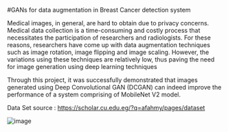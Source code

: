 #GANs for data augmentation in Breast Cancer detection system

Medical images, in general, are hard to obtain due to privacy concerns. Medical data collection is a time-consuming and costly process that necessitates the participation of researchers and radiologists. For these reasons, researchers have come up with data augmentation techniques such as image rotation, image flipping and image scaling. However, the variations using these techniques are relatively low, thus paving the need for image generation using deep learning techniques

Through this project, it was successfully demonstrated that images generated using Deep Convolutional GAN (DCGAN) can indeed improve the performance of a system comprising of MobileNet V2 model.

Data Set source : https://scholar.cu.edu.eg/?q=afahmy/pages/dataset

	
![image](https://github.com/hajira11/Breast-Cancer-Detection-Mobile-Net-V2-and-GANs-/assets/28599955/74b96401-b2f0-4d85-b0c2-2185a622c4c3)

